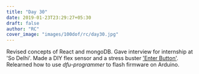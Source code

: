 ```yaml
---
title: "Day 30"
date: 2019-01-23T23:29:27+05:30
draft: false
author: "RC"
cover_image: "images/100dof/rc/day30.jpg"
---
```


Revised concepts of React and mongoDB. Gave interview for internship at 'So Delhi'. Made a DIY flex sensor and a stress buster ['Enter Button'](https://www.instagram.com/p/BskIf91Bp9Y/?utm_source=ig_share_sheet&igshid=1s3jszu9cnbo8). Relearned how to use _dfu-programmer_ to flash firmware on Arduino.
